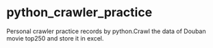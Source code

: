 # python_crawler_practice
Personal crawler practice records by python.Crawl the data of Douban movie top250 and store it in excel.
